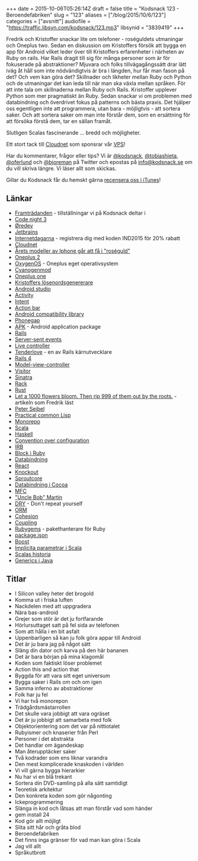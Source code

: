 +++
date = 2015-10-06T05:26:14Z
draft = false
title = "Kodsnack 123 - Beroendefabriken"
slug = "123"
aliases = ["/blog/2015/10/6/123"]
categories = ["avsnitt"]
audiofile = "https://traffic.libsyn.com/kodsnack/123.mp3"
libsynid = "3839419"
+++

Fredrik och Kristoffer snackar lite om telefoner - roséguldets utmaningar och Oneplus two. Sedan en diskussion om Kristoffers försök att bygga en app för Android vilket leder över till Kristoffers erfarenheter i närheten av Ruby on rails. Har Rails dragit till sig för många personer som är för fokuserade på abstraktioner? Mjuvara och folks tillvägagångssätt drar lätt iväg åt håll som inte nödvändigtvis är bra i längden, hur får man fason på det? Och vem kan göra det? Skillnader och likheter mellan Ruby och Python och de utmaningar det kan leda till när man ska växla mellan språken. För att inte tala om skillnaderna mellan Ruby och Rails. Kristoffer upplever Python som mer pragmatiskt än Ruby. Sedan snackar vi om problemen med databindning och överdrivet fokus på patterns och bästa praxis. Det hjälper oss egentligen inte att programmera, utan bara - möjligtvis - att sortera saker. Och att sortera saker om man inte förstår dem, som en ersättning för att försöka förstå dem, tar en sällan framåt.

Slutligen Scalas fascinerande … bredd och möjligheter.

Ett stort tack till [Cloudnet](http://www.cloudnet.se) som sponsrar vår [VPS](http://en.wikipedia.org/wiki/Virtual_private_server)!

Har du kommentarer, frågor eller tips? Vi är [@kodsnack](https://www.twitter.com/kodsnack), [@tobiashieta](https://www.twitter.com/tobiashieta), [@oferlund](https://www.twitter.com/oferlund) och [@bjoreman](https://www.twitter.com/bjoreman) på Twitter och epostas på [info@kodsnack.se](mailto:info@kodsnack.se) om du vill skriva längre. Vi läser allt som skickas.

Gillar du Kodsnack får du hemskt gärna [recensera oss i iTunes](http://itunes.apple.com/se/podcast/kodsnack/id561631498?l=en)!

## Länkar ##
* [Framträdanden](https://kodsnack.se/events/) - tillställningar vi på Kodsnack deltar i
* [Code night 3](http://event.computersweden.se/codenight3)
* [Øredev](http://oredev.org)
* [Jetbrains](https://www.jetbrains.com)
* [Internetdagarna](https://internetdagarna.se) - registrera dig med koden IND2015 för 20% rabatt
* [Cloudnet](http://www.cloudnet.se)
* [Årets modeller av Iphone går att få i "roséguld"](http://www.apple.com/shop/buy-iphone/iphone6s/4.7-inch-display-64gb-rose-gold)
* [Oneplus 2](https://oneplus.net/2)
* [OxygenOS](https://oneplus.net/2/oxygenos) - Oneplus eget operativsystem
* [Cyanogenmod](https://en.wikipedia.org/wiki/CyanogenMod)
* [Oneplus one](https://oneplus.net/one)
* [Kristoffers lösenordsgenererare](https://github.com/krig/passyapp)
* [Android studio](http://developer.android.com/tools/studio/index.html)
* [Activity](http://developer.android.com/reference/android/app/Activity.html)
* [Intent](http://developer.android.com/reference/android/content/Intent.html)
* [Action bar](http://developer.android.com/guide/topics/ui/actionbar.html)
* [Android compatibility library](https://developer.android.com/tools/support-library/index.html)
* [Phonegap](http://phonegap.com/)
* [APK](https://en.wikipedia.org/wiki/Android_application_package) - Android application package
* [Rails](https://en.wikipedia.org/wiki/Ruby_on_Rails)
* [Server-sent events](https://developer.mozilla.org/en-US/docs/Web/API/Server-sent_events)
* [Live controller](http://edgeapi.rubyonrails.org/classes/ActionController/Live.html)
* [Tenderlove](http://tenderlovemaking.com/) - en av Rails kärnutvecklare
* [Rails 4](https://blog.engineyard.com/2013/rails-4-changes)
* [Model-view-controller](https://en.wikipedia.org/wiki/Model%E2%80%93view%E2%80%93controller)
* [Visitor](https://en.wikipedia.org/wiki/Visitor_pattern)
* [Sinatra](https://en.wikipedia.org/wiki/Sinatra_%28software%29)
* [Rack](https://en.wikipedia.org/wiki/Rack_%28web_server_interface%29)
* [Rust](https://www.rust-lang.org/)
* [Let a 1000 flowers bloom. Then rip 999 of them out by the roots.](http://www.gigamonkeys.com/flowers/) - artikeln som Fredrik läst
* [Peter Seibel](http://www.gigamonkeys.com/resume/)
* [Practical common Lisp](http://www.gigamonkeys.com/book/)
* [Monorepo](http://blog.rocketpoweredjetpants.com/2015/04/monorepo-one-source-code-repository-to.html)
* [Scala](http://scala-lang.org/)
* [Haskell](https://www.haskell.org/)
* [Convention over configuration](https://en.wikipedia.org/wiki/Convention_over_configuration)
* [IRB](https://en.wikipedia.org/wiki/Interactive_Ruby_Shell)
* [Block i Ruby](http://rubylearning.com/satishtalim/ruby_blocks.html)
* [Databindning](https://en.wikipedia.org/wiki/Data_binding)
* [React](http://facebook.github.io/react/)
* [Knockout](http://knockoutjs.com/)
* [Sproutcore](http://sproutcore.com/)
* [Databindning i Cocoa](https://developer.apple.com/library/mac/documentation/Cocoa/Conceptual/CocoaBindings/Concepts/WhatAreBindings.html)
* [MFC](https://en.wikipedia.org/wiki/Microsoft_Foundation_Class_Library)
* ["Uncle Bob" Martin](https://en.wikipedia.org/wiki/Robert_Cecil_Martin)
* [DRY](https://en.wikipedia.org/wiki/Don%27t_repeat_yourself) - Don't repeat yourself
* [ORM](https://en.wikipedia.org/wiki/Object-relational_mapping)
* [Cohesion](https://en.wikipedia.org/wiki/Cohesion_%28computer_science%29)
* [Coupling](https://en.wikipedia.org/wiki/Coupling_%28computer_programming%29)
* [Rubygems](https://en.wikipedia.org/wiki/RubyGems) - pakethanterare för Ruby
* [package.json](https://docs.npmjs.com/files/package.json)
* [Boost](https://en.wikipedia.org/wiki/Boost_%28C%2B%2B_libraries%29)
* [Implicita parametrar i Scala](http://docs.scala-lang.org/tutorials/tour/implicit-parameters.html)
* [Scalas historia](https://en.wikipedia.org/wiki/Scala_%28programming_language%29#History)
* [Generics i Java](https://en.wikipedia.org/wiki/Generics_in_Java)

## Titlar ##
* I Silicon valley heter det brogold
* Komma ut i friska luften
* Nackdelen med att uppgradera
* Nära bas-android
* Grejer som stör är det ju fortfarande
* Hörlursuttaget satt på fel sida av telefonen
* Som att hålla i en bit asfalt
* Uppenbarligen så kan ju folk göra appar till Android
* Det är ju bara jag på något sätt
* Släng din dator och karva på den här bananen
* Det är bara början på mina klagomål
* Koden som faktiskt löser problemet
* Action this and action that
* Byggda för att vara sitt eget universum
* Bygga saker i Rails om och om igen
* Samma inferno av abstraktioner
* Folk har ju fel
* Vi har två monorepon
* Trädgårdsmästarrollen
* Det skulle vara jobbigt att vara ogräset
* Det är ju jobbigt att samarbeta med folk
* Objektorientering som det var på nittiotalet
* Rubyismer och knaserier från Perl
* Personer i det abstrakta
* Det handlar om ägandeskap
* Man återupptäcker saker
* Två kodrader som ens liknar varandra
* Den mest komplicerade knaskoden i världen
* Vi vill gärna bygga hierarkier
* Nu har vi en blå trekant
* Sortera din DVD-samling på alla sätt samtidigt
* Teoretisk arkitektur
* Den konkreta koden som gör någonting
* Ickeprogrammering
* Slänga in kod och låtsas att man förstår vad som händer
* gem install 24
* Kod gör allt möjligt
* Slita sitt hår och gråta blod
* Beroendefabriken
* Det finns inga gränser för vad man kan göra i Scala
* Jag vill allt
* Språkutbrott